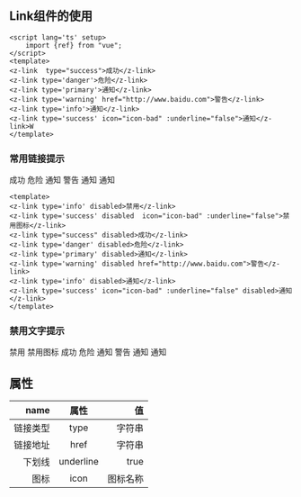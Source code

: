 ## Link组件的使用

```vue
<script lang='ts' setup>
    import {ref} from "vue";
</script>
<template> 
<z-link  type="success">成功</z-link>
<z-link type='danger'>危险</z-link>
<z-link type='primary'>通知</z-link>
<z-link type='warning' href="http://www.baidu.com">警告</z-link>
<z-link type='info'>通知</z-link>
<z-link type='success' icon="icon-bad" :underline="false">通知</z-link>W
</template>
```

### 常用链接提示
<z-link  type="success">成功</z-link>
<z-link type='danger'>危险</z-link>
<z-link type='primary'>通知</z-link>
<z-link type='warning' href="http://www.baidu.com">警告</z-link>
<z-link type='info'>通知</z-link>
<z-link type='success' icon="icon-bad" :underline="false">通知</z-link>

```vue
<template> 
<z-link type='info' disabled>禁用</z-link>
<z-link type='success' disabled  icon="icon-bad" :underline="false">禁用图标</z-link>
<z-link type="success" disabled>成功</z-link>
<z-link type='danger' disabled>危险</z-link>
<z-link type='primary' disabled>通知</z-link>
<z-link type='warning' disabled href="http://www.baidu.com">警告</z-link>
<z-link type='info' disabled>通知</z-link>
<z-link type='success' icon="icon-bad" :underline="false" disabled>通知</z-link>
</template>
```

### 禁用文字提示
<z-link type='info' disabled>禁用</z-link>
<z-link type='success' disabled  icon="icon-bad" :underline="false">禁用图标</z-link>
<z-link type="success" disabled>成功</z-link>
<z-link type='danger' disabled>危险</z-link>
<z-link type='primary' disabled>通知</z-link>
<z-link type='warning' disabled href="http://www.baidu.com">警告</z-link>
<z-link type='info' disabled>通知</z-link>
<z-link type='success' icon="icon-bad" :underline="false" disabled>通知</z-link>

## 属性
| name        | 属性           | 值  |
| ------------:|:-------------:| -----:|
| 链接类型 | type     |  字符串 |
| 链接地址 | href | 字符串|
| 下划线  | underline| true|
| 图标   |  icon| 图标名称  |